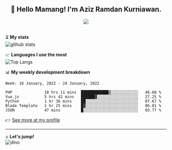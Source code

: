 <h2 align="center">👋 Hello Mamang! I'm Aziz Ramdan Kurniawan.</h2>  
<p align="center">
  <img src="https://komarev.com/ghpvc/?username=azizramdan"> <br><br>
</p>
    
⏳ **My stats**  
![github stats](https://github-readme-stats.vercel.app/api?username=azizramdan&show_icons=true&count_private=true&title_color=000&hide_border=true&hide_title=true)  

📈 **Languages I use the most**  
![Top Langs](https://github-readme-stats.vercel.app/api/top-langs/?username=azizramdan&layout=compact&langs_count=6&hide=tsql&hide_border=true&hide_title=true&exclude_repo=Futsal-Go,Futsal-Go-Admin,Sistem-Informasi-Sensus-Harian-Rawat-Inap)  

📊 **My weekly development breakdown**
<!--START_SECTION:waka-->
```text
Week: 18 January, 2022 - 24 January, 2022

PHP              10 hrs 11 mins  ████████████▒░░░░░░░░░░░░   48.68 % 
Vue.js           5 hrs 42 mins   ██████▓░░░░░░░░░░░░░░░░░░   27.25 % 
Python           1 hr 36 mins    ██░░░░░░░░░░░░░░░░░░░░░░░   07.67 % 
Blade Template   1 hr 25 mins    █▓░░░░░░░░░░░░░░░░░░░░░░░   06.81 % 
JSON             47 mins         █░░░░░░░░░░░░░░░░░░░░░░░░   03.77 % 
```
<!--END_SECTION:waka-->
👉 [See more at my profile](https://wakatime.com/@azizramdan)
***
🔝 **Let's jump!**  
![dino](https://raw.githubusercontent.com/azizramdan/azizramdan/master/dino.gif)  
